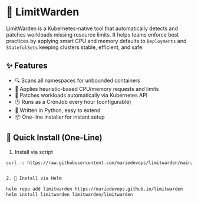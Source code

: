 # 🚦 LimitWarden

LimitWarden is a Kubernetes-native tool that automatically detects and patches workloads missing resource limits. 
It helps teams enforce best practices by applying smart CPU and memory defaults to `Deployments` and `StatefulSets` 
keeping clusters stable, efficient, and safe.

## ✨ Features

- 🔍 Scans all namespaces for unbounded containers
- 🧠 Applies heuristic-based CPU/memory requests and limits
- 🔧 Patches workloads automatically via Kubernetes API
- 🕒 Runs as a CronJob every hour (configurable)
- 🐍 Written in Python, easy to extend
- 📦 One-line installer for instant setup

## 🚀 Quick Install (One-Line)

1. Install via script

```bash
curl -s https://raw.githubusercontent.com/mariedevops/limitwarden/main/install-limitwarden.sh | bash


2. 🧵 Install via Helm

helm repo add limitwarden https://mariedevops.github.io/limitwarden
helm install limitwarden limitwarden/limitwarden

